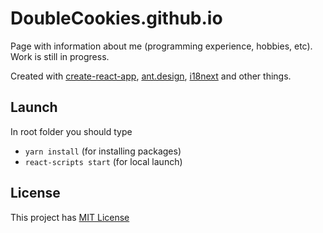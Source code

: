 # DoubleCookies.github.io

Page with information about me (programming experience, hobbies, etc). Work is still in progress.

Created with [create-react-app](https://github.com/facebook/create-react-app), [ant.design](https://ant.design/), [i18next](https://www.i18next.com/) and other things.

## Launch
In root folder you should type
- `yarn install`  (for installing packages)
- `react-scripts start` (for local launch)

## License
This project has [MIT License](https://opensource.org/licenses/MIT)